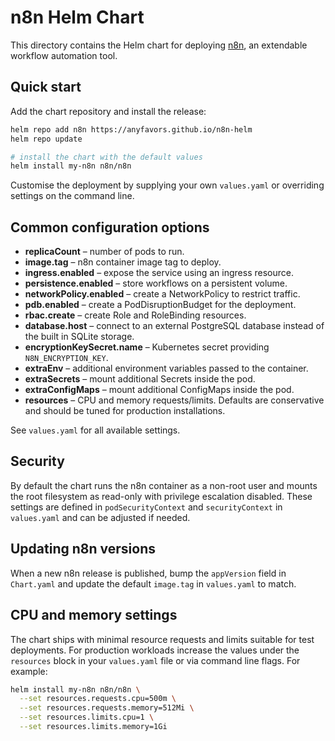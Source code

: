 # n8n Helm Chart

This directory contains the Helm chart for deploying [n8n](https://n8n.io), an extendable workflow automation tool.

## Quick start

Add the chart repository and install the release:

```bash
helm repo add n8n https://anyfavors.github.io/n8n-helm
helm repo update

# install the chart with the default values
helm install my-n8n n8n/n8n
```

Customise the deployment by supplying your own `values.yaml` or overriding settings on the command line.

## Common configuration options

- **replicaCount** – number of pods to run.
- **image.tag** – n8n container image tag to deploy.
- **ingress.enabled** – expose the service using an ingress resource.
- **persistence.enabled** – store workflows on a persistent volume.
- **networkPolicy.enabled** – create a NetworkPolicy to restrict traffic.
- **pdb.enabled** – create a PodDisruptionBudget for the deployment.
- **rbac.create** – create Role and RoleBinding resources.
- **database.host** – connect to an external PostgreSQL database instead of the built in SQLite storage.
- **encryptionKeySecret.name** – Kubernetes secret providing `N8N_ENCRYPTION_KEY`.
- **extraEnv** – additional environment variables passed to the container.
- **extraSecrets** – mount additional Secrets inside the pod.
- **extraConfigMaps** – mount additional ConfigMaps inside the pod.
- **resources** – CPU and memory requests/limits. Defaults are conservative and
  should be tuned for production installations.

See `values.yaml` for all available settings.

## Security

By default the chart runs the n8n container as a non-root user and mounts the
root filesystem as read-only with privilege escalation disabled. These settings
are defined in `podSecurityContext` and `securityContext` in `values.yaml` and
can be adjusted if needed.

## Updating n8n versions

When a new n8n release is published, bump the `appVersion` field in
`Chart.yaml` and update the default `image.tag` in `values.yaml` to match.

## CPU and memory settings

The chart ships with minimal resource requests and limits suitable for test
deployments. For production workloads increase the values under the
`resources` block in your `values.yaml` file or via command line flags. For
example:

```bash
helm install my-n8n n8n/n8n \
  --set resources.requests.cpu=500m \
  --set resources.requests.memory=512Mi \
  --set resources.limits.cpu=1 \
  --set resources.limits.memory=1Gi
```

